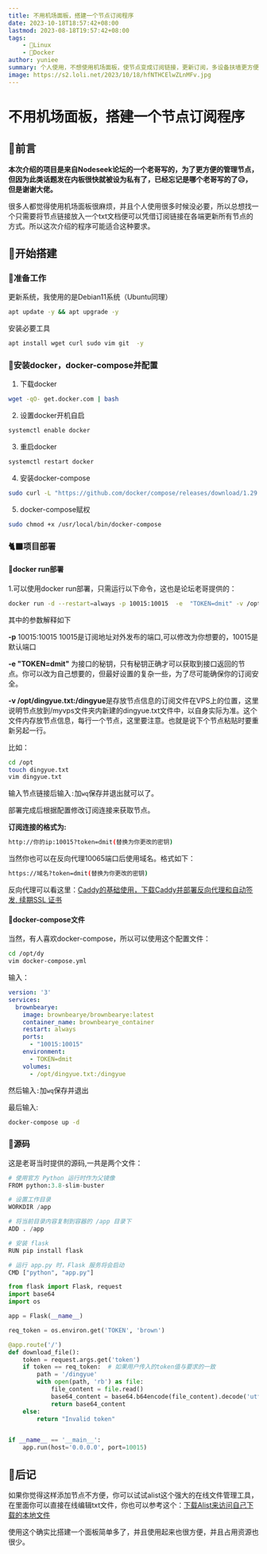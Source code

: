 ```yaml
---
title: 不用机场面板，搭建一个节点订阅程序
date: 2023-10-18T18:57:42+08:00
lastmod: 2023-08-18T19:57:42+08:00
tags: 
    - 🐘Linux
    - 🐋Docker
author: yuniee
summary: 个人使用，不想使用机场面板，使节点变成订阅链接，更新订阅，多设备扶墙更方便。
image: https://s2.loli.net/2023/10/18/hfNTHCElwZLnMFv.jpg
---
```


# 不用机场面板，搭建一个节点订阅程序

## 🦦前言

**本次介绍的项目是来自Nodeseek论坛的一个老哥写的，为了更方便的管理节点，但因为此类话题发在内板很快就被设为私有了，已经忘记是哪个老哥写的了😥，但是谢谢大佬。**

很多人都觉得使用机场面板很麻烦，并且个人使用很多时候没必要，所以总想找一个只需要将节点链接放入一个txt文档便可以凭借订阅链接在各端更新所有节点的方式。所以这次介绍的程序可能适合这种要求。
<InArticleAdsense
    data-ad-client="ca-pub-5818850638223663"
    data-ad-slot="1327307385">
</InArticleAdsense>
## 🦛开始搭建

### 🤪准备工作

更新系统，我使用的是Debian11系统（Ubuntu同理）

```bash
apt update -y && apt upgrade -y
```

安装必要工具

```bash
apt install wget curl sudo vim git  -y
```

### 🐋安装docker，docker-compose并配置

1. 下载docker   

```bash
wget -qO- get.docker.com | bash
```

2. 设置docker开机自启

```bash
systemctl enable docker
```

3. 重启docker

```bash
systemctl restart docker
```

4. 安装docker-compose

```bash
sudo curl -L "https://github.com/docker/compose/releases/download/1.29.2/docker-compose-$(uname -s)-$(uname -m)" -o /usr/local/bin/docker-compose
```

5. docker-compose赋权

```bash
sudo chmod +x /usr/local/bin/docker-compose
```

### 🐈‍⬛项目部署

#### 🐐docker run部署

1.可以使用docker run部署，只需运行以下命令，这也是论坛老哥提供的：

```bash
docker run -d --restart=always -p 10015:10015  -e  "TOKEN=dmit" -v /opt/dingyue.txt:/dingyue brownbearye/brownbearye:latest
```

其中的参数解释如下

**-p** 10015:10015 10015是订阅地址对外发布的端口,可以修改为你想要的，10015是默认端口

**-e "TOKEN=dmit"** 为接口的秘钥，只有秘钥正确才可以获取到接口返回的节点。你可以改为自己想要的，但最好设置的复杂一些，为了尽可能确保你的订阅安全。

**-v /opt/dingyue.txt:/dingyue**是存放节点信息的订阅文件在VPS上的位置，这里说明节点放到/myvps文件夹内新建的dingyue.txt文件中，以自身实际为准。这个文件内存放节点信息，每行一个节点，这里要注意。也就是说下个节点粘贴时要重新另起一行。

比如：

```bash
cd /opt
touch dingyue.txt
vim dingyue.txt
```

输入节点链接后输入`:`加`wq`保存并退出就可以了。

部署完成后根据配置修改订阅连接来获取节点。



**订阅连接的格式为:** 

```bash
http://你的ip:10015?token=dmit(替换为你更改的密钥)
```

当然你也可以在反向代理10065端口后使用域名。格式如下：

```bash
https://域名?token=dmit(替换为你更改的密钥)
```

反向代理可以看这里：[Caddy的基础使用，下载Caddy并部署反向代理和自动签发, 续期SSL 证书](https://www.yunieebk.com/2023/07/30/caddy%E7%9A%84%E5%9F%BA%E7%A1%80%E4%BD%BF%E7%94%A8%EF%BC%8C%E4%B8%8B%E8%BD%BDcaddy%E5%B9%B6%E9%83%A8%E7%BD%B2%E5%8F%8D%E5%90%91%E4%BB%A3%E7%90%86%E5%92%8C%E8%87%AA%E5%8A%A8%E7%AD%BE%E5%8F%91-%E7%BB%AD%E6%9C%9Fssl-%E8%AF%81%E4%B9%A6/)

#### 🐢docker-compose文件

当然，有人喜欢docker-compose，所以可以使用这个配置文件：

```bash
cd /opt/dy
vim docker-compose.yml
```

输入：

```yaml
version: '3'
services:
  brownbearye:
    image: brownbearye/brownbearye:latest
    container_name: brownbearye_container
    restart: always
    ports:
      - "10015:10015"
    environment:
      - TOKEN=dmit
    volumes:
      - /opt/dingyue.txt:/dingyue
```

然后输入`:`加`wq`保存并退出

最后输入:

```bash
docker-compose up -d
```
<InArticleAdsense
    data-ad-client="ca-pub-5818850638223663"
    data-ad-slot="1327307385">
</InArticleAdsense>

### 🫎源码

这是老哥当时提供的源码,一共是两个文件：

```python
# 使用官方 Python 运行时作为父镜像
FROM python:3.8-slim-buster

# 设置工作目录
WORKDIR /app

# 将当前目录内容复制到容器的 /app 目录下
ADD . /app

# 安装 flask
RUN pip install flask

# 运行 app.py 时，Flask 服务将会启动
CMD ["python", "app.py"]
```

```python
from flask import Flask, request
import base64
import os

app = Flask(__name__)

req_token = os.environ.get('TOKEN', 'brown')

@app.route('/')
def download_file():
    token = request.args.get('token')
    if token == req_token:  # 如果用户传入的token值与要求的一致
        path = '/dingyue'
        with open(path, 'rb') as file:
            file_content = file.read()
            base64_content = base64.b64encode(file_content).decode('utf-8')
            return base64_content
    else:
        return "Invalid token"


if __name__ == '__main__':
    app.run(host='0.0.0.0', port=10015)
```

## 🤠后记

如果你觉得这样添加节点不方便，你可以试试alist这个强大的在线文件管理工具，在里面你可以直接在线编辑txt文件，你也可以参考这个：[下载Alist来访问自己下载的本地文件](https://www.yunieebk.com/2023/08/22/%E9%97%B2%E7%BD%AEvps%E5%88%A9%E7%94%A8%E8%AE%A1%E5%88%92-%E5%88%A9%E7%94%A8docker-compose%E6%90%AD%E5%BB%BA%E4%B8%80%E4%B8%AAqqflac%E9%9F%B3%E4%B9%90%E4%B8%8B%E8%BD%BD%E5%99%A8/#%F0%9F%91%BB%E4%B8%8B%E8%BD%BDalist%E6%9D%A5%E8%AE%BF%E9%97%AE%E8%87%AA%E5%B7%B1%E4%B8%8B%E8%BD%BD%E7%9A%84%E6%9C%AC%E5%9C%B0%E6%96%87%E4%BB%B6)

使用这个确实比搭建一个面板简单多了，并且使用起来也很方便，并且占用资源也很少。
<InArticleAdsense
    data-ad-client="ca-pub-5818850638223663"
    data-ad-slot="1327307385">
</InArticleAdsense>
